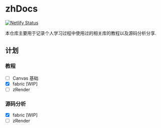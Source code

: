 # zhDocs

[![Netlify Status](https://api.netlify.com/api/v1/badges/1249c6f4-71c3-4983-a0a0-718cc7cf98ed/deploy-status)](https://app.netlify.com/sites/howecanvas/deploys)

本仓库主要用于记录个人学习过程中使用过的相关库的教程以及源码分析分享.

## 计划

### 教程

+ [ ] Canvas 基础
+ [x] fabric [WIP]
+ [ ] zRender

### 源码分析

+ [x] fabric [WIP]
+ [ ] zRender
